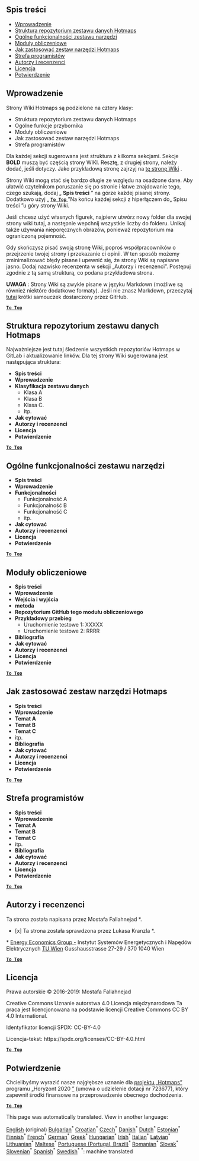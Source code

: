 <h2> Spis treści </h2><ul><li> <a href="#Introduction">Wprowadzenie</a> </li><li> <a href="#Hotmaps-data-set-repository-structure">Struktura repozytorium zestawu danych Hotmaps</a> </li><li> <a href="#General-functionalities-of-the-toolbox">Ogólne funkcjonalności zestawu narzędzi</a> </li><li> <a href="#Calculation-modules">Moduły obliczeniowe</a> </li><li> <a href="#How-to-apply-the-Hotmaps-toolbox">Jak zastosować zestaw narzędzi Hotmaps</a> </li><li> <a href="#Developers-area">Strefa programistów</a> </li><li> <a href="#authors-and-reviewers">Autorzy i recenzenci</a> </li><li> <a href="#license">Licencja</a> </li><li> <a href="#acknowledgement">Potwierdzenie</a> </li></ul><h2> Wprowadzenie </h2><p> Strony Wiki Hotmaps są podzielone na cztery klasy: </p><ul><li> Struktura repozytorium zestawu danych Hotmaps </li><li> Ogólne funkcje przybornika </li><li> Moduły obliczeniowe </li><li> Jak zastosować zestaw narzędzi Hotmaps </li><li> Strefa programistów </li></ul><p> Dla każdej sekcji sugerowana jest struktura z kilkoma sekcjami. Sekcje <strong>BOLD</strong> muszą być częścią strony WIKI. Resztę, z drugiej strony, należy dodać, jeśli dotyczy. Jako przykładową stronę zajrzyj na <a href="https://github.com/HotMaps/hotmaps_wiki/wiki/CM-District-heating-potential-user-defined-thresholds">tę stronę Wiki</a> . </p><p> Strony Wiki mogą stać się bardzo długie ze względu na osadzone dane. Aby ułatwić czytelnikom poruszanie się po stronie i łatwe znajdowanie tego, czego szukają, dodaj „ <strong>Spis treści</strong> ” na górze każdej pisanej strony. Dodatkowo użyj „ <ins> <code><strong><a href="#table-of-contents">To Top</a></strong></code> </ins> ”Na końcu każdej sekcji z hiperłączem do„ Spisu treści ”u góry strony Wiki. </p><p> Jeśli chcesz użyć własnych figurek, najpierw utwórz nowy folder dla swojej strony wiki tutaj, a następnie wepchnij wszystkie liczby do folderu. Unikaj także używania nieporęcznych obrazów, ponieważ repozytorium ma ograniczoną pojemność. </p><p> Gdy skończysz pisać swoją stronę Wiki, poproś współpracowników o przejrzenie twojej strony i przekazanie ci opinii. W ten sposób możemy zminimalizować błędy pisane i upewnić się, że strony Wiki są napisane jasno. Dodaj nazwisko recenzenta w sekcji „Autorzy i recenzenci”. Postępuj zgodnie z tą samą strukturą, co podana przykładowa strona. </p><p> <strong>UWAGA</strong> : Strony Wiki są zwykle pisane w języku Markdown (możliwe są również niektóre dodatkowe formaty). Jeśli nie znasz Markdown, przeczytaj <a href="https://guides.github.com/features/mastering-markdown/">tutaj</a> krótki samouczek dostarczony przez GitHub. </p><p><ins> <code><strong><a href="#table-of-contents">To Top</a></strong></code> </ins> </p><h2> Struktura repozytorium zestawu danych Hotmaps </h2><p> Najważniejsze jest tutaj śledzenie wszystkich repozytoriów Hotmaps w GitLab i aktualizowanie linków. Dla tej strony Wiki sugerowana jest następująca struktura: </p><ul><li> <strong>Spis treści</strong> </li><li> <strong>Wprowadzenie</strong> </li><li> <strong>Klasyfikacja zestawu danych</strong> <ul><li> Klasa A </li><li> Klasa B </li><li> Klasa C. </li><li> Itp. </li></ul></li><li> <strong>Jak cytować</strong> </li><li> <strong>Autorzy i recenzenci</strong> </li><li> <strong>Licencja</strong> </li><li> <strong>Potwierdzenie</strong> </li></ul><p><ins> <code><strong><a href="#table-of-contents">To Top</a></strong></code> </ins> </p><h2> Ogólne funkcjonalności zestawu narzędzi </h2><ul><li> <strong>Spis treści</strong> </li><li> <strong>Wprowadzenie</strong> </li><li> <strong>Funkcjonalności</strong> <ul><li> Funkcjonalność A </li><li> Funkcjonalność B </li><li> Funkcjonalność C </li><li> itp. </li></ul></li><li> <strong>Jak cytować</strong> </li><li> <strong>Autorzy i recenzenci</strong> </li><li> <strong>Licencja</strong> </li><li> <strong>Potwierdzenie</strong> </li></ul><p><ins> <code><strong><a href="#table-of-contents">To Top</a></strong></code> </ins> </p><h2> Moduły obliczeniowe </h2><ul><li> <strong>Spis treści</strong> </li><li> <strong>Wprowadzenie</strong> </li><li> <strong>Wejścia i wyjścia</strong> </li><li> <strong>metoda</strong> </li><li> <strong>Repozytorium GitHub tego modułu obliczeniowego</strong> </li><li> <strong>Przykładowy przebieg</strong> <ul><li> Uruchomienie testowe 1: XXXXX </li><li> Uruchomienie testowe 2: RRRR </li></ul></li><li> <strong>Bibliografia</strong> </li><li> <strong>Jak cytować</strong> </li><li> <strong>Autorzy i recenzenci</strong> </li><li> <strong>Licencja</strong> </li><li> <strong>Potwierdzenie</strong> </li></ul><p><ins> <code><strong><a href="#table-of-contents">To Top</a></strong></code> </ins> </p><h2> Jak zastosować zestaw narzędzi Hotmaps </h2><ul><li> <strong>Spis treści</strong> </li><li> <strong>Wprowadzenie</strong> </li><li> <strong>Temat A</strong> </li><li> <strong>Temat B</strong> </li><li> <strong>Temat C</strong> </li><li> itp. </li><li> <strong>Bibliografia</strong> </li><li> <strong>Jak cytować</strong> </li><li> <strong>Autorzy i recenzenci</strong> </li><li> <strong>Licencja</strong> </li><li> <strong>Potwierdzenie</strong> </li></ul><p><ins> <code><strong><a href="#table-of-contents">To Top</a></strong></code> </ins> </p><h2> Strefa programistów </h2><ul><li> <strong>Spis treści</strong> </li><li> <strong>Wprowadzenie</strong> </li><li> <strong>Temat A</strong> </li><li> <strong>Temat B</strong> </li><li> <strong>Temat C</strong> </li><li> itp. </li><li> <strong>Bibliografia</strong> </li><li> <strong>Jak cytować</strong> </li><li> <strong>Autorzy i recenzenci</strong> </li><li> <strong>Licencja</strong> </li><li> <strong>Potwierdzenie</strong> </li></ul><p><ins> <code><strong><a href="#table-of-contents">To Top</a></strong></code> </ins> </p><h2> Autorzy i recenzenci </h2><p> Ta strona została napisana przez Mostafa Fallahnejad *. </p><ul><li> [x] Ta strona została sprawdzona przez Lukasa Kranzla *. </li></ul><p> * <a href="https://eeg.tuwien.ac.at/">Energy Economics Group -</a> Instytut Systemów Energetycznych i Napędów Elektrycznych <a href="https://eeg.tuwien.ac.at/">TU Wien</a> Gusshausstrasse 27-29 / 370 1040 Wien </p><p><ins> <code><strong><a href="#table-of-contents">To Top</a></strong></code> </ins> </p><h2> Licencja </h2><p> Prawa autorskie © 2016-2019: Mostafa Fallahnejad </p><p> Creative Commons Uznanie autorstwa 4.0 Licencja międzynarodowa Ta praca jest licencjonowana na podstawie licencji Creative Commons CC BY 4.0 International. </p><p> Identyfikator licencji SPDX: CC-BY-4.0 </p><p> Licencja-tekst: https://spdx.org/licenses/CC-BY-4.0.html </p><p><ins> <code><strong><a href="#table-of-contents">To Top</a></strong></code> </ins> </p><h2> Potwierdzenie </h2><p> Chcielibyśmy wyrazić nasze najgłębsze uznanie dla <a href="https://www.hotmaps-project.eu">projektu „Hotmaps”</a> programu „Horyzont 2020 <a href="https://www.hotmaps-project.eu">”</a> (umowa o udzielenie dotacji nr 723677), który zapewnił środki finansowe na przeprowadzenie obecnego dochodzenia. </p><p><ins> <code><strong><a href="#table-of-contents">To Top</a></strong></code> </ins> </p>

This page was automatically translated. View in another language:

[English](en-Guidelines-for-writing-a-Hotmaps-Wiki-page) (original) [Bulgarian](bg-Guidelines-for-writing-a-Hotmaps-Wiki-page)<sup>\*</sup> [Croatian](hr-Guidelines-for-writing-a-Hotmaps-Wiki-page)<sup>\*</sup> [Czech](cs-Guidelines-for-writing-a-Hotmaps-Wiki-page)<sup>\*</sup> [Danish](da-Guidelines-for-writing-a-Hotmaps-Wiki-page)<sup>\*</sup> [Dutch](nl-Guidelines-for-writing-a-Hotmaps-Wiki-page)<sup>\*</sup> [Estonian](et-Guidelines-for-writing-a-Hotmaps-Wiki-page)<sup>\*</sup> [Finnish](fi-Guidelines-for-writing-a-Hotmaps-Wiki-page)<sup>\*</sup> [French](fr-Guidelines-for-writing-a-Hotmaps-Wiki-page)<sup>\*</sup> [German](de-Guidelines-for-writing-a-Hotmaps-Wiki-page)<sup>\*</sup> [Greek](el-Guidelines-for-writing-a-Hotmaps-Wiki-page)<sup>\*</sup> [Hungarian](hu-Guidelines-for-writing-a-Hotmaps-Wiki-page)<sup>\*</sup> [Irish](ga-Guidelines-for-writing-a-Hotmaps-Wiki-page)<sup>\*</sup> [Italian](it-Guidelines-for-writing-a-Hotmaps-Wiki-page)<sup>\*</sup> [Latvian](lv-Guidelines-for-writing-a-Hotmaps-Wiki-page)<sup>\*</sup> [Lithuanian](lt-Guidelines-for-writing-a-Hotmaps-Wiki-page)<sup>\*</sup> [Maltese](mt-Guidelines-for-writing-a-Hotmaps-Wiki-page)<sup>\*</sup>  [Portuguese (Portugal, Brazil)](pt-Guidelines-for-writing-a-Hotmaps-Wiki-page)<sup>\*</sup> [Romanian](ro-Guidelines-for-writing-a-Hotmaps-Wiki-page)<sup>\*</sup> [Slovak](sk-Guidelines-for-writing-a-Hotmaps-Wiki-page)<sup>\*</sup> [Slovenian](sl-Guidelines-for-writing-a-Hotmaps-Wiki-page)<sup>\*</sup> [Spanish](es-Guidelines-for-writing-a-Hotmaps-Wiki-page)<sup>\*</sup> [Swedish](sv-Guidelines-for-writing-a-Hotmaps-Wiki-page)<sup>\*</sup>
<sup>\*</sup>: machine translated
